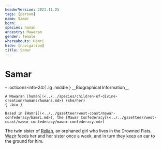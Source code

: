 ```yaml
---
headerVersion: 2023.11.25
tags: [person]
name: Samar
born:
species: human
ancestry: Mawaran
gender: female
whereabouts: Hamri
hide: [navigation]
title: Samar
---
```

# Samar
<div class="grid cards ext-narrow-margin ext-one-column" markdown>
- :octicons-info-24:{ .lg .middle } __Biographical Information__

    A Mawaran [human](<../../species/children-of-divine-creation/humans/humans.md>) (she/her)  
    { .bio }

    Based in [Hamri](<../../gazetteer/west-coast/mawar-confederacy/hamri.md>), the [Mawar Confederacy](<../../gazetteer/west-coast/mawar-confederacy/mawar-confederacy.md>)
</div>


The twin sister of [Reliah](<./reliah.md>), an orphaned girl who lives in the Drowned Flats. [Wazir](<../pcs/mawar-confederacy/wazir.md>) feeds her and her sister once a week, and in turn they keep an ear to the ground for him.